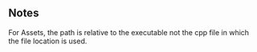 ## Notes

For Assets, the path is relative to the executable not the cpp file in which the file location is used.
